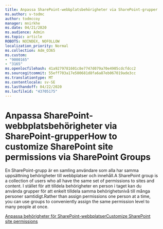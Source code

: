 ```yaml
---
title: Anpassa SharePoint-webbplatsbehörigheter via SharePoint-grupper
ms.author: v-todmc
author: todmccoy
manager: mnirkhe
ms.date: 04/21/2020
ms.audience: Admin
ms.topic: article
ROBOTS: NOINDEX, NOFOLLOW
localization_priority: Normal
ms.collection: Adm_O365
ms.custom:
- "9000165"
- "3165"
ms.openlocfilehash: 41a9279781601c8e7747d079a70e4905cdcfdcc2
ms.sourcegitcommit: 55eff703a17e500681d8fa6a87eb067019ade3cc
ms.translationtype: MT
ms.contentlocale: sv-SE
ms.lasthandoff: 04/22/2020
ms.locfileid: "43705175"
---
```

# <a name="how-to-customize-sharepoint-site-permissions-via-sharepoint-groups"></a><span data-ttu-id="ea22d-102">Anpassa SharePoint-webbplatsbehörigheter via SharePoint-grupper</span><span class="sxs-lookup"><span data-stu-id="ea22d-102">How to customize SharePoint site permissions via SharePoint Groups</span></span> 

<span data-ttu-id="ea22d-103">En SharePoint-grupp är en samling användare som alla har samma uppsättning behörigheter till webbplatser och innehåll.</span><span class="sxs-lookup"><span data-stu-id="ea22d-103">A SharePoint group is a collection of users who all have the same set of permissions to sites and content.</span></span> <span data-ttu-id="ea22d-104">I stället för att tilldela behörigheter en person i taget kan du använda grupper för att enkelt tilldela samma behörighetsnivå till många personer samtidigt.</span><span class="sxs-lookup"><span data-stu-id="ea22d-104">Rather than assign permissions one person at a time, you can use groups to conveniently assign the same permission level to many people at once.</span></span>

[<span data-ttu-id="ea22d-105">Anpassa behörigheter för SharePoint-webbplatser</span><span class="sxs-lookup"><span data-stu-id="ea22d-105">Customize SharePoint site permissions</span></span>](https://docs.microsoft.com/sharepoint/customize-sharepoint-site-permissions)